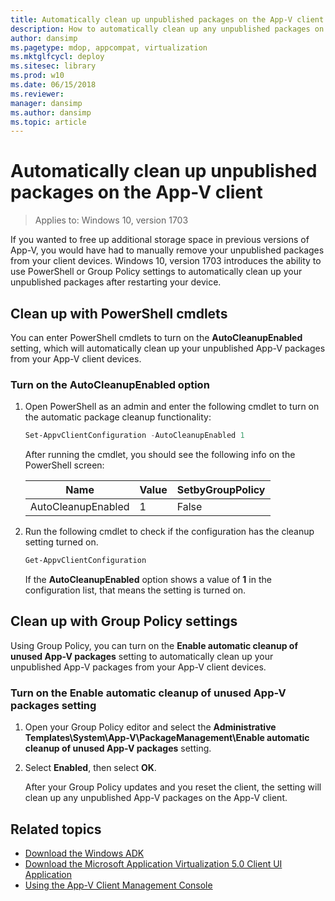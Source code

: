 ```yaml
---
title: Automatically clean up unpublished packages on the App-V client (Windows 10)
description: How to automatically clean up any unpublished packages on your App-V client devices.
author: dansimp
ms.pagetype: mdop, appcompat, virtualization
ms.mktglfcycl: deploy
ms.sitesec: library
ms.prod: w10
ms.date: 06/15/2018
ms.reviewer: 
manager: dansimp
ms.author: dansimp
ms.topic: article
---
```

# Automatically clean up unpublished packages on the App-V client

>Applies to: Windows 10, version 1703

If you wanted to free up additional storage space in previous versions of App-V, you would have had to manually remove your unpublished packages from your client devices. Windows 10, version 1703 introduces the ability to use PowerShell or Group Policy settings to automatically clean up your unpublished packages after restarting your device.

## Clean up with PowerShell cmdlets

You can enter PowerShell cmdlets to turn on the **AutoCleanupEnabled** setting, which will automatically clean up your unpublished App-V packages from your App-V client devices.

### Turn on the AutoCleanupEnabled option

1. Open PowerShell as an admin and enter the following cmdlet to turn on the automatic package cleanup functionality:

    ```PowerShell
    Set-AppvClientConfiguration -AutoCleanupEnabled 1
    ```

    After running the cmdlet, you should see the following info on the PowerShell screen:

    |Name|Value|SetbyGroupPolicy|
    |---|---|---|
    |AutoCleanupEnabled|1|False|

1. Run the following cmdlet to check if the configuration has the cleanup setting turned on.

    ```PowerShell
    Get-AppvClientConfiguration
    ```
    If the **AutoCleanupEnabled** option shows a value of **1** in the configuration list, that means the setting is turned on.

## Clean up with Group Policy settings

Using Group Policy, you can turn on the **Enable automatic cleanup of unused App-V packages** setting to automatically clean up your unpublished App-V packages from your App-V client devices.

### Turn on the Enable automatic cleanup of unused App-V packages setting

1. Open your Group Policy editor and select the **Administrative Templates\System\App-V\PackageManagement\Enable automatic cleanup of unused App-V packages** setting.

2. Select **Enabled**, then select **OK**.

    After your Group Policy updates and you reset the client, the setting will clean up any unpublished App-V packages on the App-V client.





## Related topics

- [Download the Windows ADK](https://developer.microsoft.com/windows/hardware/windows-assessment-deployment-kit)
- [Download the Microsoft Application Virtualization 5.0 Client UI Application](https://www.microsoft.com/en-us/download/details.aspx?id=41186)
- [Using the App-V Client Management Console](appv-using-the-client-management-console.md)
